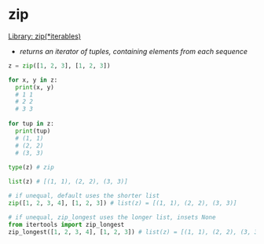 # zip

[Library: zip(*iterables)](https://docs.python.org/3/library/functions.html#zip)

- *returns an iterator of tuples, containing elements from each sequence*


```Python
z = zip([1, 2, 3], [1, 2, 3])

for x, y in z:
  print(x, y) 
  # 1 1
  # 2 2
  # 3 3
  
for tup in z:
  print(tup)
  # (1, 1)
  # (2, 2)
  # (3, 3)
  
type(z) # zip

list(z) # [(1, 1), (2, 2), (3, 3)]
```


```Python
# if unequal, default uses the shorter list
zip([1, 2, 3, 4], [1, 2, 3]) # list(z) = [(1, 1), (2, 2), (3, 3)]
```

```Python
# if unequal, zip_longest uses the longer list, insets None
from itertools import zip_longest
zip_longest([1, 2, 3, 4], [1, 2, 3]) # list(z) = [(1, 1), (2, 2), (3, 3), (4, None)] 
```

```Python

```
